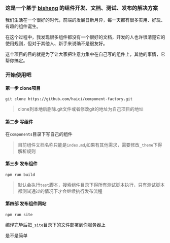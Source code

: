 ### 这是一个基于 [bisheng](https://github.com/benjycui/bisheng) 的组件开发、文档、测试、发布的解决方案




我们生活在一个很好的时代，前端的发展日新月异，每一天都有很多实用、好玩、有趣的组件诞生。

在这个过程中，我发现很多组件都没有一个很好的文档，开发的人也许很清楚它的使用规则，但对于其他人、新手来说确不是很友好。

这个项目的目的就是为了让大家把注意力集中在自己写的组件上，其他的事情，它帮你搞定。


### 开始使用吧

#### 第一步 clone项目
```base
git clone https://github.com/haici/component-factory.git
```

> clone到本地后删除.git文件或者修改git的地址为自己项目的地址

#### 第二步 写组件
在`components`目录下写自己的组件
> 目前组件文档名称只能是`index.md`,如果有其他需求，需要修改`_theme`下得解析规则

#### 第三步 发布组件
```base
npm run build
```
> 默认会执行`test`脚本，搜索组件目录下得所有测试脚本执行，只有测试脚本都测试通过的情况下才会继续执行发布流程

#### 第四部 发布组件网站

```base
npm run site
```
编译完毕后把`_site`目录下的文件部署到你服务器上




是不是简单